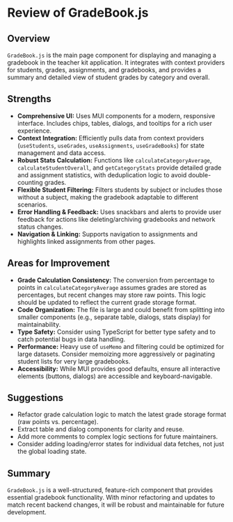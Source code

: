 # Review of GradeBook.js

## Overview

`GradeBook.js` is the main page component for displaying and managing a gradebook in the teacher kit application. It integrates with context providers for students, grades, assignments, and gradebooks, and provides a summary and detailed view of student grades by category and overall.

## Strengths

- **Comprehensive UI:** Uses MUI components for a modern, responsive interface. Includes chips, tables, dialogs, and tooltips for a rich user experience.
- **Context Integration:** Efficiently pulls data from context providers (`useStudents`, `useGrades`, `useAssignments`, `useGradeBooks`) for state management and data access.
- **Robust Stats Calculation:** Functions like `calculateCategoryAverage`, `calculateStudentOverall`, and `getCategoryStats` provide detailed grade and assignment statistics, with deduplication logic to avoid double-counting grades.
- **Flexible Student Filtering:** Filters students by subject or includes those without a subject, making the gradebook adaptable to different scenarios.
- **Error Handling & Feedback:** Uses snackbars and alerts to provide user feedback for actions like deleting/archiving gradebooks and network status changes.
- **Navigation & Linking:** Supports navigation to assignments and highlights linked assignments from other pages.

## Areas for Improvement

- **Grade Calculation Consistency:** The conversion from percentage to points in `calculateCategoryAverage` assumes grades are stored as percentages, but recent changes may store raw points. This logic should be updated to reflect the current grade storage format.
- **Code Organization:** The file is large and could benefit from splitting into smaller components (e.g., separate table, dialogs, stats display) for maintainability.
- **Type Safety:** Consider using TypeScript for better type safety and to catch potential bugs in data handling.
- **Performance:** Heavy use of `useMemo` and filtering could be optimized for large datasets. Consider memoizing more aggressively or paginating student lists for very large gradebooks.
- **Accessibility:** While MUI provides good defaults, ensure all interactive elements (buttons, dialogs) are accessible and keyboard-navigable.

## Suggestions

- Refactor grade calculation logic to match the latest grade storage format (raw points vs. percentage).
- Extract table and dialog components for clarity and reuse.
- Add more comments to complex logic sections for future maintainers.
- Consider adding loading/error states for individual data fetches, not just the global loading state.

## Summary

`GradeBook.js` is a well-structured, feature-rich component that provides essential gradebook functionality. With minor refactoring and updates to match recent backend changes, it will be robust and maintainable for future development.
